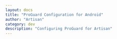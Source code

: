 ```yaml
---
layout: docs
title: "ProGuard Configuration for Android"
author: "Artisan"
category: dev
description: "Configuring ProGuard for Artisan"
---
```

